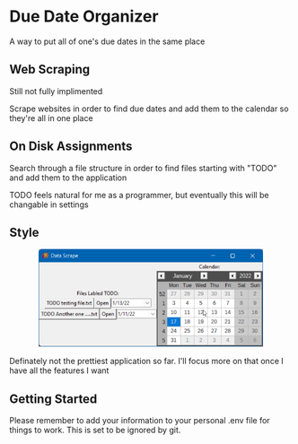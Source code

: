 # Due Date Organizer
A way to put all of one's due dates in the same place

## Web Scraping 
Still not fully implimented

Scrape websites in order to find due dates and add them to the calendar so they're all in one place

## On Disk Assignments
Search through a file structure in order to find files starting with "TODO" and add them to the application

TODO feels natural for me as a programmer, but eventually this will be changable in settings

## Style
<div style="text-align:center">
  <img src="images/uglyUI.png" width="400">
</div>

Definately not the prettiest application so far. I'll focus more on that once I have all the features I want

## Getting Started
Please remember to add your information to your personal .env file for things to work. This is set to be ignored by git.
